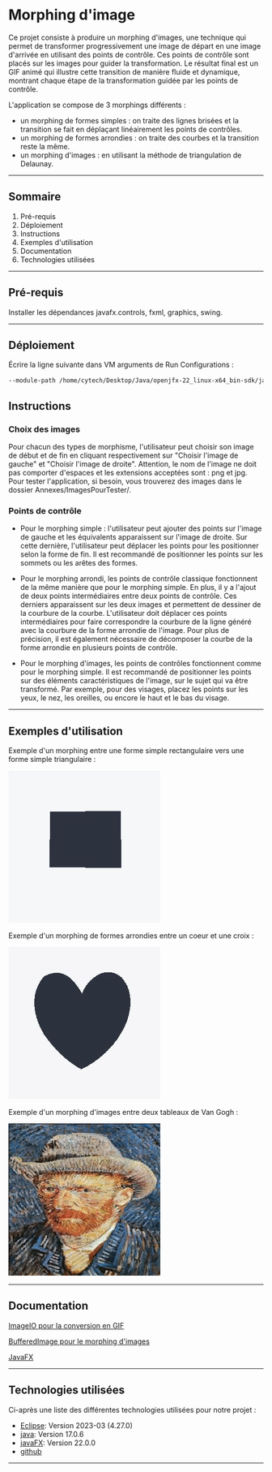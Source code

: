 
# Morphing d'image

Ce projet consiste à produire un morphing d'images, une technique qui permet de transformer progressivement une image de départ en une image d'arrivée en utilisant des points de contrôle. 
Ces points de contrôle sont placés sur les images pour guider la transformation. 
Le résultat final est un GIF animé qui illustre cette transition de manière fluide et dynamique, montrant chaque étape de la transformation guidée par les points de contrôle.

L'application se compose de 3 morphings différents :
* un morphing de formes simples : on traite des lignes brisées et la transition se fait en déplaçant linéairement les points de contrôles.
* un morphing de formes arrondies : on traite des courbes et la transition reste la même. 
* un morphing d'images : en utilisant la méthode de triangulation de Delaunay.

***

## Sommaire

1. Pré-requis
2. Déploiement
3. Instructions
4. Exemples d'utilisation
5. Documentation
6. Technologies utilisées
   
***

## Pré-requis

Installer les dépendances javafx.controls, fxml, graphics, swing. 
***

## Déploiement

Écrire la ligne suivante dans VM arguments de Run Configurations :

```bash
--module-path /home/cytech/Desktop/Java/openjfx-22_linux-x64_bin-sdk/javafx-sdk-22/lib --add-modules javafx.controls,javafx.fxml,javafx.graphics,javafx.swing
```

## Instructions

### Choix des images 
Pour chacun des types de morphisme, l'utilisateur peut choisir son image de début et de fin en cliquant respectivement sur "Choisir l'image de gauche" et "Choisir l'image de droite". 
Attention, le nom de l'image ne doit pas comporter d'espaces et les extensions acceptées sont : png et jpg. 
Pour tester l'application, si besoin, vous trouverez des images dans le dossier Annexes/ImagesPourTester/.

### Points de contrôle 
- Pour le morphing simple : l'utilisateur peut ajouter des points sur l'image de gauche et les équivalents apparaissent sur l'image de droite. Sur cette dernière, l'utilisateur peut déplacer les points pour les positionner selon la forme de fin. Il est recommandé de positionner les points sur les sommets ou les arêtes des formes. 

- Pour le morphing arrondi, les points de contrôle classique fonctionnent de la même manière que pour le morphing simple. En plus, il y a l'ajout de deux points intermédiaires entre deux points de contrôle. Ces derniers apparaissent sur les deux images et permettent de dessiner de la courbure de la courbe. L'utilisateur doit déplacer ces points intermédiaires pour faire correspondre la courbure de la ligne généré avec la courbure de la forme arrondie de l'image. Pour plus de précision, il est également nécessaire de décomposer la courbe de la forme arrondie en plusieurs points de contrôle.

- Pour le morphing d'images, les points de contrôles fonctionnent comme pour le morphing simple. Il est recommandé de positionner les points sur des éléments caractéristiques de l'image, sur le sujet qui va être transformé. Par exemple, pour des visages, placez les points sur les yeux, le nez, les oreilles, ou encore le haut et le bas du visage.

***

## Exemples d'utilisation

Exemple d'un morphing entre une forme simple rectangulaire vers une forme simple triangulaire :

![](https://github.com/BaptistePlautA/ProjetGL3/blob/Lukas/simple.gif)

Exemple d'un morphing de formes arrondies entre un coeur et une croix :

![](https://github.com/BaptistePlautA/ProjetGL3/blob/Lukas/arrondi.gif)

Exemple d'un morphing d'images entre deux tableaux de Van Gogh :

![](https://github.com/BaptistePlautA/ProjetGL3/blob/Lukas/van_gogh.gif)
***

## Documentation

[ImageIO pour la conversion en GIF](https://docs.oracle.com/en/java/javase/17/docs/api/java.desktop/javax/imageio/ImageIO.html)

[BufferedImage pour le morphing d'images](https://docs.oracle.com/javase/8/docs/api/java/awt/image/BufferedImage.html)

[JavaFX](https://docs.oracle.com/javase/8/javafx/api/toc.html)

***
## Technologies utilisées

Ci-après une liste des différentes technologies utilisées pour notre projet :
* [Eclipse](https://eclipseide.org/): Version 2023-03 (4.27.0)
* [java](https://www.java.com/fr/): Version 17.0.6
* [javaFX](https://openjfx.io/): Version 22.0.0
* [github](https://github.com/)
***

